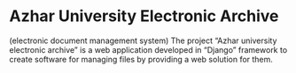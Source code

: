# Azhar University Electronic Archive
(electronic document management system)
The project “Azhar university electronic archive” is a web application developed in “Django” framework to create software for managing files by providing a web solution for them. 
